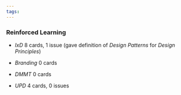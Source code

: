 ```yaml
---
tags:
---
```


### Reinforced Learning 

* *IxD* 8 cards, 1 issue (gave definition of *Design Patterns* for *Design Principles*)

* *Branding* 0 cards

* *DMMT* 0 cards

* *UPD* 4 cards, 0 issues

